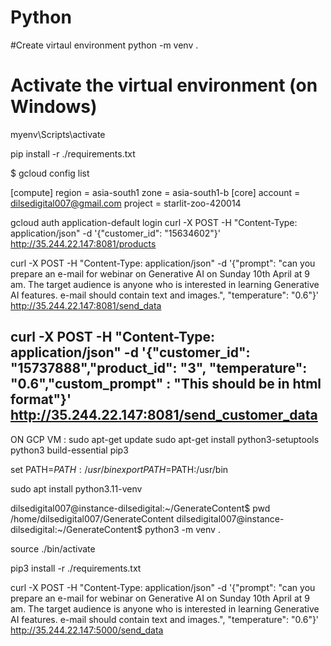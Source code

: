 # Python
#Create virtaul environment
python -m venv .
# Activate the virtual environment (on Windows)
myenv\Scripts\activate

pip install -r ./requirements.txt


$ gcloud config list

[compute]
region = asia-south1
zone = asia-south1-b
[core]
account = dilsedigital007@gmail.com
project = starlit-zoo-420014


gcloud auth application-default login
curl -X POST -H "Content-Type: application/json" -d '{"customer_id": "15634602"}' http://35.244.22.147:8081/products

curl -X POST -H "Content-Type: application/json" -d '{"prompt": "can you prepare an e-mail for webinar on Generative AI on Sunday 10th April at 9 am. The target audience is anyone who is interested in learning Generative AI features. e-mail should contain text and images.", "temperature": "0.6"}' http://35.244.22.147:8081/send_data


curl -X POST -H "Content-Type: application/json" -d '{"customer_id": "15737888","product_id": "3", "temperature": "0.6","custom_prompt" : "This should be in html format"}' http://35.244.22.147:8081/send_customer_data
-------------------

ON GCP VM :
sudo apt-get update
sudo apt-get install python3-setuptools python3 build-essential pip3

set PATH=$PATH:/usr/bin
export PATH=$PATH:/usr/bin


sudo apt install python3.11-venv

dilsedigital007@instance-dilsedigital:~/GenerateContent$ pwd
/home/dilsedigital007/GenerateContent
dilsedigital007@instance-dilsedigital:~/GenerateContent$ python3 -m venv .

source ./bin/activate

pip3 install -r ./requirements.txt

curl -X POST -H "Content-Type: application/json" -d '{"prompt": "can you prepare an e-mail for webinar on Generative AI on Sunday 10th April at 9 am. The target audience is anyone who is interested in learning Generative AI features. e-mail should contain text and images.", "temperature": "0.6"}' http://35.244.22.147:5000/send_data

